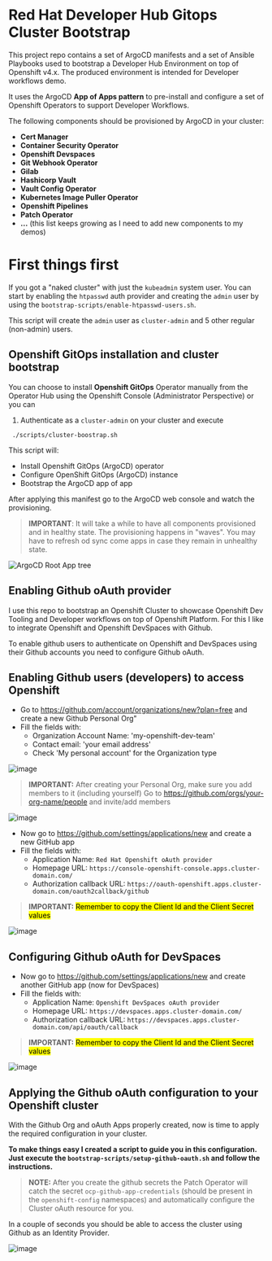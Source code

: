 # Red Hat Developer Hub Gitops Cluster Bootstrap

This project repo contains a set of ArgoCD manifests and a set of Ansible Playbooks used to bootstrap a Developer Hub Environment on top of Openshift v4.x. The produced environment is intended for Developer workflows demo.

It uses the ArgoCD **App of Apps pattern** to pre-install and configure a set of Openshift Operators to support Developer Workflows.

The following components should be provisioned by ArgoCD in your cluster:

* **Cert Manager**
* **Container Security Operator**
* **Openshift Devspaces**
* **Git Webhook Operator**
* **Gilab**
* **Hashicorp Vault**
* **Vault Config Operator**
* **Kubernetes Image Puller Operator**
* **Openshift Pipelines**
* **Patch Operator**
* **...** (this list keeps growing as I need to add new components to my demos)

# First things first

If you got a "naked cluster" with just the `kubeadmin` system user. You can start by enabling the `htpasswd` auth provider and creating the `admin` user by using the `bootstrap-scripts/enable-htpasswd-users.sh`.

This script will create the `admin` user as `cluster-admin` and 5 other regular (non-admin) users.

## Openshift GitOps installation and cluster bootstrap

You can choose to install **Openshift GitOps** Operator manually from the Operator Hub using the Openshift Console (Administrator Perspective) or you can

 1. Authenticate as a `cluster-admin` on your cluster and execute

```shell
 ./scripts/cluster-boostrap.sh
```

This script will:

* Install Openshift GitOps (ArgoCD) operator
* Configure OpenShift GitOps (ArgoCD) instance
* Bootstrap the ArgoCD app of app

After applying this manifest go to the ArgoCD web console and watch the provisioning.
> **IMPORTANT**: It will take a while to have all components provisioned and in healthy state. The provisioning happens in "waves". You may have to refresh od sync come apps in case they remain in unhealthy state.

![ArgoCD Root App tree](./docs/images/ArgoCD-root-app-tree.png)

## Enabling Github oAuth provider

I use this repo to bootstrap an Openshift Cluster to showcase Openshift Dev Tooling and Developer workflows on top of Openshift Platform.
For this I like to integrate Openshift and Openshift DevSpaces with Github.

To enable github users to authenticate on Openshift and DevSpaces using their Github accounts you need to configure Github oAuth.

## Enabling Github users (developers) to access Openshift

* Go to https://github.com/account/organizations/new?plan=free and create a new Github Personal Org"
* Fill the fields with:
  * Organization Account Name: 'my-openshift-dev-team'
  * Contact email: 'your email address'
  * Check  'My personal account' for the Organization type

![image](./docs/images/new-gb-personal-org.png)

> **IMPORTANT:** After creating your Personal Org, make sure you add members to it (including yourself)
> Go to https://github.com/orgs/your-org-name/people and invite/add members

![image](./docs/images/gb-org-members.png)

* Now go to https://github.com/settings/applications/new and create a new GitHub app
* Fill the fields with:
  * Application Name: `Red Hat Openshift oAuth provider`
  * Homepage URL: `https://console-openshift-console.apps.cluster-domain.com/`
  * Authorization callback URL: `https://oauth-openshift.apps.cluster-domain.com/oauth2callback/github`

> **IMPORTANT:** <mark>Remember to copy the Client Id and the Client Secret values</mark>

![image](./docs/images/new-gb-ocp-oauth-app.png)

## Configuring Github oAuth for DevSpaces

* Now go to https://github.com/settings/applications/new and create another GitHub app (now for DevSpaces)
* Fill the fields with:
  * Application Name: `Openshift DevSpaces oAuth provider`
  * Homepage URL: `https://devspaces.apps.cluster-domain.com/`
  * Authorization callback URL: `https://devspaces.apps.cluster-domain.com/api/oauth/callback`

> **IMPORTANT:** <mark>Remember to copy the Client Id and the Client Secret values</mark>

![image](./docs/images/new-gb-devspaces-oauth-app.png)

## Applying the Github oAuth configuration to your Openshift cluster

With the Github Org and oAuth Apps properly created, now is time to apply the required configuration in your cluster.

**To make things easy I created a script to guide you in this configuration. Just execute the `bootstrap-scripts/setup-github-oauth.sh` and follow the instructions.**

> **NOTE:** After you create the github secrets the Patch Operator will catch the secret `ocp-github-app-credentials` (should be present in the `openshift-config` namespaces) and automatically configure the Cluster oAuth resource for you.

In a couple of seconds you should be able to access the cluster using Github as an Identity Provider.

![image](./docs/images/gb-oauth-openshift-console.png)
